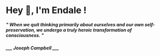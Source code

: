 <h1 title="head"> Hey 👋, I'm Endale !</h1>

**<h5><i>" When we quit thinking primarily about ourselves and our own self-preservation, we undergo a truly heroic transformation of consciousness. "</i></h5>**

*<b>___ Joseph Campbell ___</b>*
